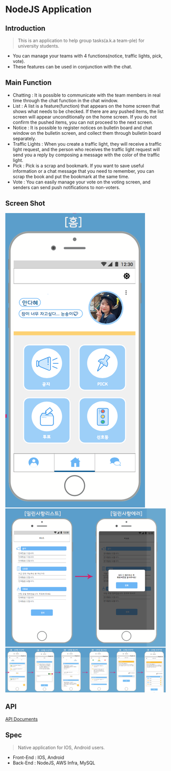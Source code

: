 # NodeJS Application

## Introduction
> This is an application to help group tasks(a.k.a team-ple) for university students.
- You can manage your teams with 4 functions(notice, traffic lights, pick, vote).
- These features can be used in conjunction with the chat.

## Main Function
- Chatting : It is possible to communicate with the team members in real time through the chat function in the chat window.
- List : A list is a feature(function) that appears on the home screen that shows what needs to be checked. If there are any pushed items, the list screen will appear unconditionally on the home screen. If you do not confirm the pushed items, you can not proceed to the next screen.
- Notice : It is possible to register notices on bulletin board and chat window on the bulletin screen, and collect them through bulletin board separately.
- Traffic Lights : When you create a traffic light, they will receive a traffic light request, and the person who receives the traffic light request will send you a reply by composing a message with the color of the traffic light.
- Pick : Pick is a scrap and bookmark. If you want to save useful information or a chat message that you need to remember, you can scrap the book and put the bookmark at the same time.
- Vote : You can easily manage your vote on the voting screen, and senders can send push notifications to non-voters.

## Screen Shot
![1](./images/teamyo_1.png)
![2](./images/teamyo_2.png)
![3](./images/teamyo_3.png)

## API
[API Documents](https://github.com/SomeBodyHelpME/NodeJS-Application/tree/master/api)

## Spec
> Native application for IOS, Android users.
- Front-End : IOS, Android
- Back-End : NodeJS, AWS Infra, MySQL
